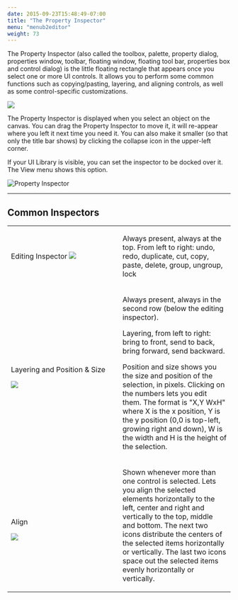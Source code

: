 ```yaml
---
date: 2015-09-23T15:48:49-07:00
title: "The Property Inspector"
menu: "menub2editor"
weight: 73
---
```


The Property Inspector (also called the toolbox, palette, property dialog, properties window, toolbar, floating window, floating tool bar, properties box and control dialog) is the little floating rectangle that appears once you select one or more UI controls. It allows you to perform some common functions such as copying/pasting, layering, and aligning controls, as well as some control-specific customizations.

![](http://media.balsamiq.com/img/support/docs/m4d/pi_inspector.png)

The Property Inspector is displayed when you select an object on the canvas. You can drag the Property Inspector to move it, it will re-appear where you left it next time you need it. You can also make it smaller (so that only the title bar shows) by clicking the collapse icon in the upper-left corner.

If your UI Library is visible, you can set the inspector to be docked over it. The View menu shows this option.

![Property Inspector](http://media.balsamiq.com/img/support/docs/m4d/dock_pi.png)

* * *

## Common Inspectors

<table class="tuftified imgleft">

<tbody>

<tr>

<td width="45%">

Editing Inspector
<img src="//media.balsamiq.com/img/support/docs/m4d/pi_editing.png">

</td>

<td width="45%">

Always present, always at the top. From left to right: undo, redo, duplicate, cut, copy, paste, delete, group, ungroup, lock

</td>

</tr>

<tr>

<td>

Layering and Position & Size

<img src="//media.balsamiq.com/img/support/docs/m4d/pi_layering.png">

</td>

<td>

Always present, always in the second row (below the editing inspector).

Layering, from left to right: bring to front, send to back, bring forward, send backward.

Position and size shows you the size and position of the selection, in pixels. Clicking on the numbers lets you edit them. The format is "X,Y WxH" where X is the x position, Y is the y position (0,0 is top-left, growing right and down), W is the width and H is the height of the selection.

</td>

</tr>

<tr>

<td>

Align

<img src="//media.balsamiq.com/img/support/docs/m4d/pi_align.png">

</td>

<td>

Shown whenever more than one control is selected. Lets you align the selected elements horizontally to the left, center and right and vertically to the top, middle and bottom. The next two icons distribute the centers of the selected items horizontally or vertically. The last two icons space out the selected items evenly horizontally or vertically.

</td>

</tr>

</tbody>

</table>